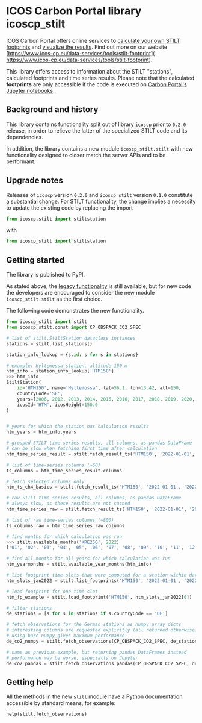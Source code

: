 # ICOS Carbon Portal library icoscp_stilt
ICOS Carbon Portal offers online services to [calculate your own STILT
footprints](https://stilt.icos-cp.eu/worker/) and [visualize the results](
https://stilt.icos-cp.eu/viewer/). Find out more on our website
[https://www.icos-cp.eu/data-services/tools/stilt-footprint](
https://www.icos-cp.eu/data-services/tools/stilt-footprint).

This library offers access to information about the STILT "stations",
calculated footprints and time series results. Please note that the
calculated **footprints** are only accessible if the code is executed on
[Carbon Portal's Jupyter notebooks](
https://icos-carbon-portal.github.io/jupyter/).

## Background and history
This library contains functionality split out of library `icoscp` prior to
`0.2.0` release, in order to relieve the latter of the specialized STILT code
and its dependencies.

In addition, the library contains a new module `icoscp_stilt.stilt` with new
functionality designed to closer match the server APIs and to be performant.

## Upgrade notes
Releases of `icoscp` version `0.2.0` and `icoscp_stilt` version `0.1.0`
constitute a substantial change. For STILT functionality, the change implies
a necessity to update the existing code by replacing the import
```Python
from icoscp.stilt import stiltstation
```
with
```Python
from icoscp_stilt import stiltstation
```

## Getting started
The library is published to PyPI.

As stated above, the [legacy functionality](modules.md#legacy-modules) is
still available, but for new code the developers are encouraged to consider
the new module `icoscp_stilt.stilt` as the first choice.

The following code demonstrates the new functionality.

```Python
from icoscp_stilt import stilt
from icoscp_stilt.const import CP_OBSPACK_CO2_SPEC

# list of stilt.StiltStation dataclass instances
stations = stilt.list_stations()

station_info_lookup = {s.id: s for s in stations}

# example: Hyltemossa station, altitude 150 m
htm_info = station_info_lookup['HTM150']
>>> htm_info
StiltStation(
    id='HTM150', name='Hyltemossa', lat=56.1, lon=13.42, alt=150,
    countryCode='SE',
    years=[2006, 2012, 2013, 2014, 2015, 2016, 2017, 2018, 2019, 2020, 2021, 2022],
    icosId='HTM', icosHeight=150.0
)


# years for which the station has calculation results
htm_years = htm_info.years

# grouped STILT time series results, all columns, as pandas DataFrame
# can be slow when fetching first time after calculation
htm_time_series_result = stilt.fetch_result_ts('HTM150', '2022-01-01', '2022-01-31')

# list of time-series columns (~60)
ts_columns = htm_time_series_result.columns

# fetch selected columns only
htm_ts_ch4_basics = stilt.fetch_result_ts('HTM150', '2022-01-01', '2022-01-31', columns=['isodate', 'ch4.stilt', 'metadata'])

# raw STILT time series results, all columns, as pandas DataFrame
# always slow, as these results are not cached
htm_time_series_raw = stilt.fetch_result_ts('HTM150', '2022-01-01', '2022-01-31', raw=True)

# list of raw time-series columns (~800)
ts_columns_raw = htm_time_series_raw.columns

# find months for which calculation was run
>>> stilt.available_months('KRE250', 2022)
['01', '02', '03', '04', '05', '06', '07', '08', '09', '10', '11', '12']

# find all months for all years for which calculation was run
htm_yearmonths = stilt.available_year_months(htm_info)

# list footprint time slots that were computed for a station within date interval
htm_slots_jan2022 = stilt.list_footprints('HTM150', '2022-01-01', '2022-01-31')

# load footprint for one time slot
htm_fp_example = stilt.load_footprint('HTM150', htm_slots_jan2022[0])

# filter stations
de_stations = [s for s in stations if s.countryCode == 'DE']

# fetch observations for the German stations as numpy array dicts
# interesting columns are requested explicitly (all returned otherwise)
# using bare numpy gives maximum performance
de_co2_numpy = stilt.fetch_observations(CP_OBSPACK_CO2_SPEC, de_stations, ['value', 'time'])

# same as previous example, but returning pandas DataFrames instead
# performance may be worse, especially on Jupyter
de_co2_pandas = stilt.fetch_observations_pandas(CP_OBSPACK_CO2_SPEC, de_stations, ['value', 'time'])
```

## Getting help

All the methods in the new `stilt` module have a Python documentation
accessible by standard means, for example:

```
help(stilt.fetch_observations)
```